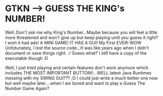 # GTKN --> GUESS THE KING's NUMBER!
Well..Don't ask me why King's Number...Maybe because you will feel a little more threatened and won't give up but keep playing until you guess it right? I wish it had ads!
A MINI GAME! IT HAS A GUI! My First EVER! WOW
Unfotunately, I lost the source code...It was like years ago when I didn't document or save things right. :/
Guess what? I still have a copy of the executable though :D

Well, I just tried playing and certain features don't work anymore which includes THE MOST IMPORTANT BUTTON!!...WELL latest Java Runtimes messing with my SWING GUI??? ;O
I could just write a much better one now but well maybe later....when I am bored and want to play a Guess The Number Game Again?
